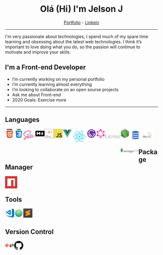 <h1 align="center"> Olá (Hi) I'm Jelson J</h1>


<p align="center">
  <a href="https://jelsonjay.com">Portfolio</a> -
  <a href="https://www.linkedin.com/in/jelsonj/">Linkein</a>
</p>

-----------------------------------------------------------

I'm very passionate about technologies, I spend much of my spare time learning and obsessing about the latest web technologies. 
I think it’s important to love doing what you do, so the passion will continue to motivate and improve your skills.


## I'm a Front-end Developer

- I’m currently working on my personal portfolio
- I’m currently learning almost everything
- I’m looking to collaborate on an open sourse projects
- Ask me about Front-end
- 2020 Goals: Exercise more
-------------------------------------------------------------

## Languages
<a><img align="left" alt="HTML5" width="30px" src="https://raw.githubusercontent.com/github/explore/80688e429a7d4ef2fca1e82350fe8e3517d3494d/topics/html/html.png" /><a/>
<a><img align="left" alt="CSS3" width="30px" src="https://raw.githubusercontent.com/github/explore/80688e429a7d4ef2fca1e82350fe8e3517d3494d/topics/css/css.png" /><a/>
<a><img align="left" alt="Sass" width="40px" src="https://raw.githubusercontent.com/github/explore/80688e429a7d4ef2fca1e82350fe8e3517d3494d/topics/sass/sass.png" /><a/>
<a><img align="left" alt="Markdown" width="30px" src="https://raw.githubusercontent.com/github/explore/80688e429a7d4ef2fca1e82350fe8e3517d3494d/topics/markdown/markdown.png" /><a/>
<a><img align="left" alt="Styled-components" width="30px" src="https://raw.githubusercontent.com/github/explore/80688e429a7d4ef2fca1e82350fe8e3517d3494d/topics/styled-components/styled-components.png" /><a/>

<a><img align="left" alt="JavaScript" width="30px" src="https://raw.githubusercontent.com/github/explore/80688e429a7d4ef2fca1e82350fe8e3517d3494d/topics/javascript/javascript.png" /><a/>
<a><img align="left" alt="Vue" width="30px" src="https://raw.githubusercontent.com/github/explore/80688e429a7d4ef2fca1e82350fe8e3517d3494d/topics/vue/vue.png" /><a/>
<a><img align="left" alt="React" width="50px" src="https://raw.githubusercontent.com/github/explore/80688e429a7d4ef2fca1e82350fe8e3517d3494d/topics/react/react.png" /><a/>
<a><img align="left" alt="Gatsby" width="30px" src="https://raw.githubusercontent.com/github/explore/e94815998e4e0713912fed477a1f346ec04c3da2/topics/gatsby/gatsby.png" /><a/>
<a><img align="left" alt="GraphQL" width="30px" src="https://raw.githubusercontent.com/github/explore/80688e429a7d4ef2fca1e82350fe8e3517d3494d/topics/graphql/graphql.png" /><a/>

 <a><img align="left" alt="Express" width="50px" src="https://raw.githubusercontent.com/github/explore/80688e429a7d4ef2fca1e82350fe8e3517d3494d/topics/express/express.png" /><a/>
<a><img align="left" alt="Node.js" width="30px" src="https://raw.githubusercontent.com/github/explore/80688e429a7d4ef2fca1e82350fe8e3517d3494d/topics/nodejs/nodejs.png" /><a/>
<a><img align="left" alt="SQL" width="40px" src="https://raw.githubusercontent.com/github/explore/80688e429a7d4ef2fca1e82350fe8e3517d3494d/topics/sql/sql.png" /><a/>
<a><img align="left" alt="MySQL" width="40px" src="https://raw.githubusercontent.com/github/explore/80688e429a7d4ef2fca1e82350fe8e3517d3494d/topics/mysql/mysql.png" /><a/>
<a><img align="left" alt="MongoDB" width="60px" src="https://raw.githubusercontent.com/github/explore/80688e429a7d4ef2fca1e82350fe8e3517d3494d/topics/mongodb/mongodb.png" /><a/>

<br />
<br />

## Package Manager

<a><img align="left" alt="Npm" width="40px" src="https://raw.githubusercontent.com/github/explore/78df643247d429f6cc873026c0622819ad797942/topics/npm/npm.png" /><a/>

<br />
<br />

## Tools
<a><img align="left" alt="Visual Studio Code" width="30px" src="https://raw.githubusercontent.com/github/explore/80688e429a7d4ef2fca1e82350fe8e3517d3494d/topics/visual-studio-code/visual-studio-code.png" /><a/>
<a><img align="left" alt="Atom" width="30px" src="https://raw.githubusercontent.com/github/explore/80688e429a7d4ef2fca1e82350fe8e3517d3494d/topics/atom/atom.png" /><a/>
  <a><img align="left" alt="Sublime-Text" width="30px" src="https://raw.githubusercontent.com/github/explore/80688e429a7d4ef2fca1e82350fe8e3517d3494d/topics/sublime-text/sublime-text.png" /><a/>

<br />
<br />

## Version Control
<a><img align="left" alt="Git" width="30px" src="https://raw.githubusercontent.com/github/explore/80688e429a7d4ef2fca1e82350fe8e3517d3494d/topics/git/git.png" /><a/>
<a><img align="left" alt="GitHub" width="30px" src="https://raw.githubusercontent.com/github/explore/78df643247d429f6cc873026c0622819ad797942/topics/github/github.png" /><a/>
 <br />
